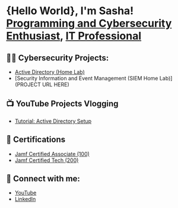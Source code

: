 <h1>{Hello World}, I'm Sasha! <br/><a href="https://github.com/Korinthian90">Programming and Cybersecurity Enthusiast</a>, <a href="https://www.linkedin.com/in/sashamusap/">IT Professional</a></h1>

<h2>👨‍💻 Cybersecurity Projects:</h2>

- [Active Directory (Home Lab)](https://github.com/Korinthian90/ActiveDirectoryHomeLab)
- [Security Information and Event Management (SIEM Home Lab)](PROJECT URL HERE)

<h2>📺 YouTube Projects Vlogging</h2>

- [Tutorial: Active Directory Setup](https://www.youtube.com/@SashaMitevski/URLHERE)

<h2>📄 Certifications</h2>

- [Jamf Certified Associate (100)](https://training.jamf.com/jamf-certified-associate-exam-english-en)
- [Jamf Certified Tech (200)](https://account.jamf.com/training-courses/certificate/DJJ7wbHFYgI4-f7Zq_OHrQ)

<h2> 🤳 Connect with me:</h2>

- [YouTube](https://www.youtube.com/@SashaMitevski)
- [LinkedIn](https://www.linkedin.com/in/sashamusap/)

<!--
**korinthian90/korinthian90** is a ✨ _special_ ✨ repository because its `README.md` (this file) appears on your GitHub profile.

Here are some ideas to get you started:

- 🔭 I’m currently working on ...
- 🌱 I’m currently learning ...
- 👯 I’m looking to collaborate on ...
- 🤔 I’m looking for help with ...
- 💬 Ask me about ...
- 📫 How to reach me: ...
- 😄 Pronouns: ...
- ⚡ Fun fact: ...
-->

